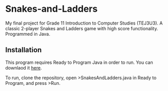 # Snakes-and-Ladders
My final project for Grade 11 Introduction to Computer Studies (TEJ3U3). A classic 2-player Snakes and Ladders game with high score functionality. Programmed in Java.

## Installation
This program requires Ready to Program Java in order to run. You can downlaod it [here](http://compsci.ca/holtsoft/).

To run, clone the repository, open >SnakesAndLadders.java in Ready to Program, and press >Run.
